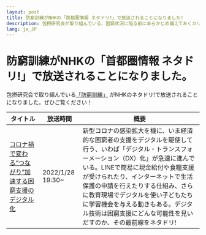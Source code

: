 ```yaml
---
layout: post
title: 防窮訓練がNHKの「首都圏情報 ネタドリ!」で放送されることになりました!
description: 包摂研究会が取り組んでいる、困窮状況に陥る前にあらかじめ備えておくカリキュラム「防窮訓練」がNHKのネタドリ!で放送されることになりました
lang: ja_JP
---
```


# 防窮訓練がNHKの「首都圏情報 ネタドリ!」で放送されることになりました。

包摂研究会で取り組んでいる[「防窮訓練」](https://codeforjapan.github.io/projpoverty/boukyuukunnren) がNHKのネタドリ!で放送されることになりました。ぜひご覧ください！

| タイトル | 放送時間 | 概要 |
| ------------- | ------------- | ------------- |
| [コロナ禍で変わる“つながり”加速する困窮支援のデジタル化](https://www.nhk.jp/p/netadori/ts/QL8GZ2L5VX/episode/te/V99M5Y8RQZ/)  | 2022/1/28 19:30~  | 新型コロナの感染拡大を機に、いま経済的な困窮者の支援をデジタルを駆使して行う、いわば「デジタル・トランスフォーメーション（DX）化」が急速に進んでいる。LINEで簡易に現金給付や食糧支援が受けられたり、インターネットで生活保護の申請を行えたりする仕組み、さらに教育現場でデジタルを使い子どもたちに学習機会を与える動きもある。デジタル技術は困窮支援にどんな可能性を見いだすのか、その最前線をネタドリ! |